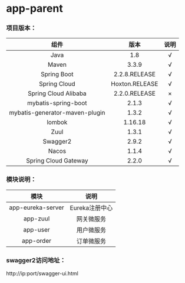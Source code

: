 # app-parent
### 项目版本：

组件|版本|说明
:---:|:---:|:---:
Java|1.8|√
Maven|3.3.9|√
Spring Boot|2.2.8.RELEASE|√
Spring Cloud|Hoxton.RELEASE|√
Spring Cloud Alibaba|2.2.0.RELEASE|×
mybatis-spring-boot|2.1.3|√
mybatis-generator-maven-plugin|1.3.2|√
lombok|1.16.18|√
Zuul|1.3.1|√
Swagger2|2.9.2|√
Nacos|1.1.4|√
Spring Cloud Gateway|2.2.0|√

### 模块说明：

模块|说明|
:---:|:---:
app-eureka-server|Eureka注册中心
app-zuul|网关微服务
app-user|用户微服务
app-order|订单微服务


### swagger2访问地址：
http://ip:port/swagger-ui.html


